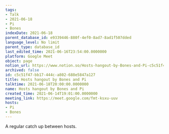 ```yaml
---
tags:
- Talk
- 2021-06-18
- Pi
- Bones
indexDate: 2021-06-18
parent_database_id: e9339446-880f-4ef0-8ad7-8ad1f507dded
language_level: No limit
parent_type: database_id
last_edited_time: 2021-06-16T23:54:00.0000000
platform: Google Meet
object: page
notion_url: https://www.notion.so/Hosts-hangout-by-Bones-and-Pi-c5c51f47bb17444ca802688e5847a127
archived: false
id: c5c51f47-bb17-444c-a802-688e5847a127
title: Hosts hangout by Bones and Pi
talktime: 2021-06-18T20:00:00.0000000
name: Hosts hangout by Bones and Pi
created_time: 2021-06-14T19:01:00.0000000
meeting_link: https://meet.google.com/fmt-ksxu-uuv
hosts:
- Pi
- Bones
---
```


A regular catch up between hosts.



